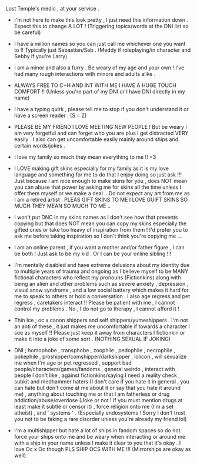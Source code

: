 Lost Temple's medic , at your service .

- I'm not here to make this look pretty , I just need this information down . Expect this to change A LOT ! (Triggering topics/words at the DNI list so be careful)

- I have a million names so you can just call me whichever one you want to !! Typically just Sebastian/Seb . (Meddy if roleplaying/in character and Sebby if you're Larry)

- I am a minor and also a furry . Be weary of my age and your own ! I've had many rough interactions with minors and adults alike .

- ALWAYS FREE TO C+H AND INT WITH ME I HAVE A HUGE TOUCH COMFORT !! (Unless you're part of my DNI or I have DNI directly in my name)

- I have a typing quirk , please tell me to stop if you don't understand it or have a screen reader . (S = Z)

- PLEASE BE MY FRIEND I LOVE MEETING NEW PEOPLE ! But be weary I am very forgetful and can forget who you are plus I get distracted VERY easily . I also can get uncomfortable easily mainly around ships and certain words/jokes . 

- I love my family so much they mean everything to me !! <3

- I LOVE making gift skins especially for my family as it is my love language and something for me to do that I enjoy doing so just ask !!! Just because I am nice enough to make skins for you , does NOT mean you can abuse that power by asking me for skins all the time unless I offer them myself or we make a deal .. Do not expect any art from me as I am a retired artist . PLEAS GIFT SKINS TO ME I LOVE GUIFT SKINS SO MUCH THEY MEAN SO MUCH TO ME ..

- I won't put DNC in my skins names as I don't see how that prevents copying but that does NOT mean you can copy my skins especially the gifted ones or take too heavy of inspiration from them ! I'd prefer you to ask me before taking inspiration so I don't think you're copying me ...

- I am an online parent , if you want a mother and/or father figure , I can be both ! Just ask to be my kid . Or I can be your online sibling !!!

- I'm mentally disabled and have extreme delusions about my identity due to multiple years of trauma and ongoing as I believe myself to be MANY fictional characters who reflect my pronouns (Fictionkins) along with being an alien and other problems such as severe anxiety , depression , visual snow syndrome , and a low social battery which makes it hard for me to speak to others or hold a conversation . I also age regress and pet regress , caretakers interact !! Please be patient with me , I cannot control my problems . No , I do not go to therapy , I cannot afford it !

- Thin Ice ; oc x canon shippers and self shippers/yumeshippers . I'm not an anti of these , it just makes me uncomfortable if towards a character I see as myself !! Please just keep it away from characters I fictionkin or make it into a joke of some sort . (NOTHING SEXUAL IF JOKING)

- DNI ; homophobe , transphobe , zoophile , pedophile , necrophile , pokephile , proshipper/comshipper/darkshipper , lolicon , will sexualize me when I'm age or pet regressed , support bad people/characters/games/fandoms , general weirdo , interact with people I don't like , against fictionkins/saying I need a reality check , subkit and medhammer haters (I don't care if you hate it in general , you can hate but don't come at me about it or say that you hate it around me) , anything about touching me or that I am fatherless or drug addiction/abuse/overdose (Joke or not ! If you must mention drugs at least make it subtle or censor it) , force religion onto me (I'm a set atheist) , and ' systems ' . (Especially endosystems ! Sorry I don't trust you not to be faking a rare disorder unless you're already my friend lol)

- I'm a multishipper but hate a lot of ships in fandom spaces so do not force your ships onto me and be weary when interacting or around me with a ship in your name unless I make it clear to you that it's okay . I love Oc x Oc though PLS SHIP OCS WITH ME !!! (Mirrorships are okay as well)
